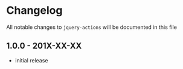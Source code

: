 # Changelog

All notable changes to `jquery-actions` will be documented in this file

## 1.0.0 - 201X-XX-XX

- initial release
